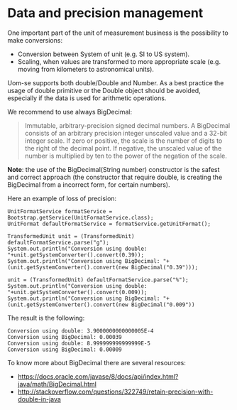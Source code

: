 # Data and precision management

One important part of the unit of measurement business is the possibility to make conversions:
 - Conversion between System of unit (e.g. SI to US system). 
 - Scaling, when values are transformed to more appropriate scale (e.g. moving from kilometers to astronomical units).

Uom-se supports both double/Double and Number. As a best practice the usage of double primitive or the Double object should be avoided, especially if the data is used for arithmetic operations. 

We recommend to use always BigDecimal: 

> Immutable, arbitrary-precision signed decimal numbers. A BigDecimal consists of an arbitrary precision integer unscaled value and a 32-bit integer scale. If zero or positive, the scale is the number of digits to the right of the decimal point. If negative, the unscaled value of the number is multiplied by ten to the power of the negation of the scale.

**Note**: the use of the BigDecimal(String number) constructor is the safest and correct approach (the constructor that require double, is creating the BigDecimal from a incorrect form, for certain numbers). 

Here an example of loss of precision: 
```
UnitFormatService formatService = Bootstrap.getService(UnitFormatService.class);
UnitFormat defaultFormatService = formatService.getUnitFormat();

TransformedUnit unit = (TransformedUnit) defaultFormatService.parse("g");
System.out.println("Conversion using double: "+unit.getSystemConverter().convert(0.39));
System.out.println("Conversion using BigDecimal: "+(unit.getSystemConverter().convert(new BigDecimal("0.39")));

unit = (TransformedUnit) defaultFormatService.parse("%");
System.out.println("Conversion using double: "+unit.getSystemConverter().convert(0.009));
System.out.println("Conversion using BigDecimal: "+(unit.getSystemConverter().convert(new BigDecimal("0.009"))
```

The result is the following: 
```
Conversion using double: 3.9000000000000005E-4
Conversion using BigDecimal: 0.00039
Conversion using double: 8.999999999999999E-5
Conversion using BigDecimal: 0.00009
```


To know more about BigDecimal there are several resources: 
- https://docs.oracle.com/javase/8/docs/api/index.html?java/math/BigDecimal.html
- http://stackoverflow.com/questions/322749/retain-precision-with-double-in-java

